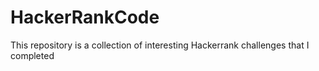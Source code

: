 # HackerRankCode
This repository is a collection of interesting Hackerrank challenges that I completed
